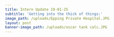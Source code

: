 ```yaml
---
title: Intern Update 19-01-25
subtitle: 'Getting into the thick of things:'
image_path: /uploads/Epping Private Hospital.JPG
layout: post
banner-image_path: /uploads/oscar tank calc.JPG
---
```

